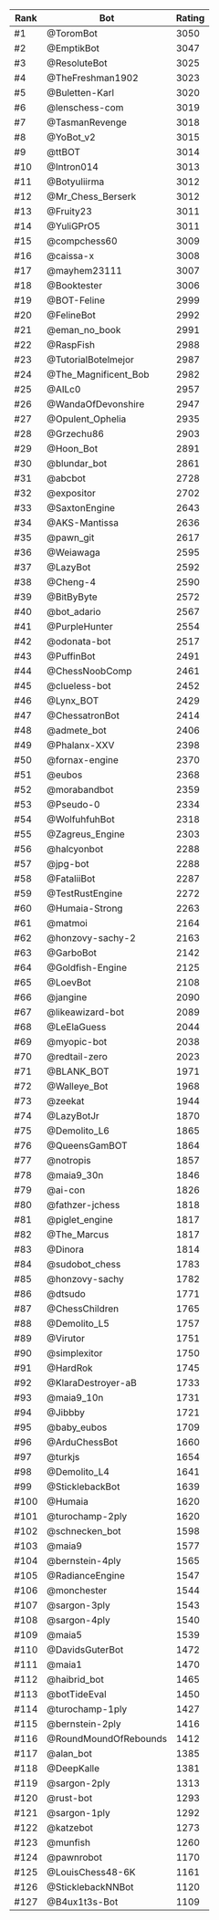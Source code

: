 Rank|Bot|Rating
---|---|---
#1|@ToromBot|3050
#2|@EmptikBot|3047
#3|@ResoluteBot|3025
#4|@TheFreshman1902|3023
#5|@Buletten-Karl|3020
#6|@lenschess-com|3019
#7|@TasmanRevenge|3018
#8|@YoBot_v2|3015
#9|@ttBOT|3014
#10|@Intron014|3013
#11|@Botyuliirma|3012
#12|@Mr_Chess_Berserk|3012
#13|@Fruity23|3011
#14|@YuliGPrO5|3011
#15|@compchess60|3009
#16|@caissa-x|3008
#17|@mayhem23111|3007
#18|@Booktester|3006
#19|@BOT-Feline|2999
#20|@FelineBot|2992
#21|@eman_no_book|2991
#22|@RaspFish|2988
#23|@TutorialBotelmejor|2987
#24|@The_Magnificent_Bob|2982
#25|@AILc0|2957
#26|@WandaOfDevonshire|2947
#27|@Opulent_Ophelia|2935
#28|@Grzechu86|2903
#29|@Hoon_Bot|2891
#30|@blundar_bot|2861
#31|@abcbot|2728
#32|@expositor|2702
#33|@SaxtonEngine|2643
#34|@AKS-Mantissa|2636
#35|@pawn_git|2617
#36|@Weiawaga|2595
#37|@LazyBot|2592
#38|@Cheng-4|2590
#39|@BitByByte|2572
#40|@bot_adario|2567
#41|@PurpleHunter|2554
#42|@odonata-bot|2517
#43|@PuffinBot|2491
#44|@ChessNoobComp|2461
#45|@clueless-bot|2452
#46|@Lynx_BOT|2429
#47|@ChessatronBot|2414
#48|@admete_bot|2406
#49|@Phalanx-XXV|2398
#50|@fornax-engine|2370
#51|@eubos|2368
#52|@morabandbot|2359
#53|@Pseudo-0|2334
#54|@WolfuhfuhBot|2318
#55|@Zagreus_Engine|2303
#56|@halcyonbot|2288
#57|@jpg-bot|2288
#58|@FataliiBot|2287
#59|@TestRustEngine|2272
#60|@Humaia-Strong|2263
#61|@matmoi|2164
#62|@honzovy-sachy-2|2163
#63|@GarboBot|2142
#64|@Goldfish-Engine|2125
#65|@LoevBot|2108
#66|@jangine|2090
#67|@likeawizard-bot|2089
#68|@LeElaGuess|2044
#69|@myopic-bot|2038
#70|@redtail-zero|2023
#71|@BLANK_BOT|1971
#72|@Walleye_Bot|1968
#73|@zeekat|1944
#74|@LazyBotJr|1870
#75|@Demolito_L6|1865
#76|@QueensGamBOT|1864
#77|@notropis|1857
#78|@maia9_30n|1846
#79|@ai-con|1826
#80|@fathzer-jchess|1818
#81|@piglet_engine|1817
#82|@The_Marcus|1817
#83|@Dinora|1814
#84|@sudobot_chess|1783
#85|@honzovy-sachy|1782
#86|@dtsudo|1771
#87|@ChessChildren|1765
#88|@Demolito_L5|1757
#89|@Virutor|1751
#90|@simplexitor|1750
#91|@HardRok|1745
#92|@KlaraDestroyer-aB|1733
#93|@maia9_10n|1731
#94|@Jibbby|1721
#95|@baby_eubos|1709
#96|@ArduChessBot|1660
#97|@turkjs|1654
#98|@Demolito_L4|1641
#99|@SticklebackBot|1639
#100|@Humaia|1620
#101|@turochamp-2ply|1620
#102|@schnecken_bot|1598
#103|@maia9|1577
#104|@bernstein-4ply|1565
#105|@RadianceEngine|1547
#106|@monchester|1544
#107|@sargon-3ply|1543
#108|@sargon-4ply|1540
#109|@maia5|1539
#110|@DavidsGuterBot|1472
#111|@maia1|1470
#112|@haibrid_bot|1465
#113|@botTideEval|1450
#114|@turochamp-1ply|1427
#115|@bernstein-2ply|1416
#116|@RoundMoundOfRebounds|1412
#117|@alan_bot|1385
#118|@DeepKalle|1381
#119|@sargon-2ply|1313
#120|@rust-bot|1293
#121|@sargon-1ply|1292
#122|@katzebot|1273
#123|@munfish|1260
#124|@pawnrobot|1170
#125|@LouisChess48-6K|1161
#126|@SticklebackNNBot|1120
#127|@B4ux1t3s-Bot|1109
